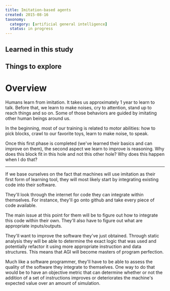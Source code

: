 ```yaml
---
title: Imitation-based agents
created: 2015-08-16
taxonomy:
  category: [artificial general intelligence]
  status: in progress
---
```


## Learned in this study

## Things to explore

# Overview

Humans learn from imitation. It takes us approximately 1 year to learn to talk. Before that, we learn to make noises, cry to attention, stand up to reach things and so on. Some of those behaviors are guided by imitating other human beings around us.

In the beginning, most of our training is related to motor abilities: how to pick blocks, crawl to our favorite toys, learn to make noise, to speak.

Once this first phase is completed (we've learned their basics and can improve on them), the second aspect we learn to improve is reasoning. Why does this block fit in this hole and not this other hole? Why does this happen when I do that?

-----

If we base ourselves on the fact that machines will use imitation as their first form of learning tool, they will most likely start by integrating existing code into their software.

They'll look through the internet for code they can integrate within themselves. For instance, they'll go onto github and take every piece of code available.

The main issue at this point for them will be to figure out how to integrate this code within their own. They'll also have to figure out what are appropriate inputs/outputs.

They'll want to improve the software they've just obtained. Through static analysis they will be able to determine the exact logic that was used and potentially refactor it using more appropriate instruction and data structures. This means that AGI will become masters of program perfection.

Much like a software programmer, they'll have to be able to assess the quality of the software they integrate to themselves. One way to do that would be to have an objective metric that can determine whether or not the addition of a set of instructions improves or deteriorates the machine's expected value over an amount of simulation.
